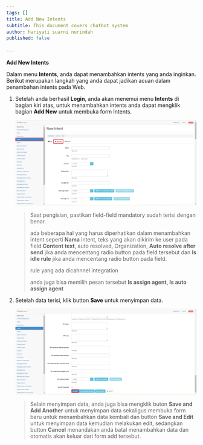```yaml
---
tags: []
title: Add New Intents
subtitle: This document covers chatbot system
author: hariyati suarni nurindah
published: false

---
```

**Add New Intents**

Dalam menu **Intents**, anda dapat menambahkan intents yang anda inginkan. Berikut merupakan langkah yang anda dapat jadikan acuan dalam penambahan intents pada Web.

1. Setelah anda berhasil **Login**, anda akan menemui menu **Intents** di bagian kiri atas, untuk menambahkan intents anda dapat mengklik bagian **Add New** untuk membuka form Intents.

   ![](/uploads/intents1.PNG)

   > Saat pengisian, pastikan field-field mandatory sudah terisi dengan benar.
   >
   > ada beberapa hal yang harus diperhatikan dalam menambahkan intent seperti **Nama** intent, teks yang akan dikirim ke user pada field **Content text**, auto resolved, Organization, **Auto resolve after send** jika anda mencentang radio button pada field tersebut dan **Is idle rule** jika anda mencentang radio button pada field.
   >
   > rule yang ada dicahnnel integration
   >
   > anda juga bisa memilih pesan tersebut **Is assign agent, Is auto assign agent**
2. Setelah data terisi, klik button **Save** untuk menyimpan data.

   ![](/uploads/intents2.PNG)

   > Selain menyimpan data, anda juga bisa mengklik buton **Save and Add Another** untuk menyimpan data sekaligus membuka form baru untuk menambahkan data kembali dan button **Save and Edit** untuk menyimpan data kemudian melakukan edit, sedangkan button **Cancel** menandakan anda batal menambahkan data dan otomatis akan keluar dari form add tersebut.
